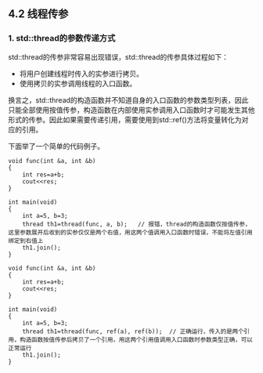 ## 4.2 线程传参

### 1. std::thread的参数传递方式
std::thread的传参非常容易出现错误，std::thread的传参具体过程如下：

+ 将用户创建线程时传入的实参进行拷贝。
+ 使用拷贝的实参调用线程的入口函数。

换言之，std::thread的构造函数并不知道自身的入口函数的参数类型列表，因此只能全部使用按值传参，构造函数在内部使用实参调用入口函数时才可能发生其他形式的传参。因此如果需要传递引用，需要使用到std::ref()方法将变量转化为对应的引用。

下面举了一个简单的代码例子。

```
void func(int &a, int &b)
{
	int res=a+b;
	cout<<res;
}

int main(void)
{
	int a=5, b=3;
	thread th1=thread(func, a, b);   // 报错，thread的构造函数仅按值传参，这里参数展开后收到的实参仅仅是两个右值，用这两个值调用入口函数时错误，不能将左值引用绑定到右值上
	th1.join();
} 
```

```
void func(int &a, int &b)
{
	int res=a+b;
	cout<<res;
}

int main(void)
{
	int a=5, b=3;
	thread th1=thread(func, ref(a), ref(b));  // 正确运行，传入的是两个引用，构造函数按值传参后拷贝了一个引用，用这两个引用值调用入口函数时参数类型正确，可以正常运行
	th1.join();
} 
```


